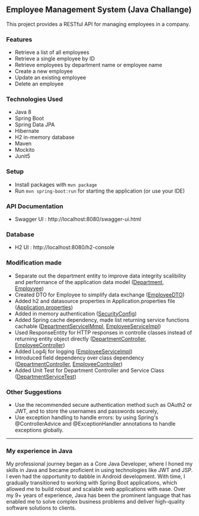 ## Employee Management System (Java Challange)

This project provides a RESTful API for managing employees in a company.

### Features
- Retrieve a list of all employees
- Retrieve a single employee by ID
- Retrieve employees by department name or employee name
- Create a new employee
- Update an existing employee
- Delete an employee

### Technologies Used

- Java 8
- Spring Boot
- Spring Data JPA
- Hibernate
- H2 in-memory database
- Maven
- Mockito
- Junit5

### Setup
- Install packages with `mvn package`
- Run `mvn spring-boot:run` for starting the application (or use your IDE)

### API Documentation 

- Swagger UI : http://localhost:8080/swagger-ui.html

### Database 
- H2 UI : http://localhost:8080/h2-console

### Modification made
- Separate out the department entity to improve data integrity scalibility and performance of the application data model ([Department](https://github.com/Rabbia91/alj-java-challenge/blob/master/src/main/java/jp/co/axa/apidemo/entities/Department.java), [Employyee](https://github.com/Rabbia91/alj-java-challenge/blob/master/src/main/java/jp/co/axa/apidemo/entities/Employee.java))
- Created DTO for Employee to simplify data exchange ([EmployeeDTO](https://github.com/Rabbia91/alj-java-challenge/blob/master/src/main/java/jp/co/axa/apidemo/entities/dto/EmployeeDto.java))
- Added h2 and datasource properties in Application.properties file ([Application.properties](https://github.com/Rabbia91/alj-java-challenge/blob/master/src/main/resources/application.properties))
- Added in memory authentication ([SecurityConfig](https://github.com/Rabbia91/alj-java-challenge/blob/master/src/main/java/jp/co/axa/apidemo/configurations/SecurityConfig.java))
- Added Spring cache dependency, made list returning service functions cachable ([DepartmentServiceIMmpl](https://github.com/Rabbia91/alj-java-challenge/blob/master/src/main/java/jp/co/axa/apidemo/services/DepartmentServiceImpl.java), [EmployeeServiceImpl](https://github.com/Rabbia91/alj-java-challenge/blob/master/src/main/java/jp/co/axa/apidemo/services/EmployeeServiceImpl.java))
- Used ResponseEntity for HTTP responses in controlle classes instead of returning entity object directly ([DepartmentController](https://github.com/Rabbia91/alj-java-challenge/blob/master/src/main/java/jp/co/axa/apidemo/controllers/DepartmentController.java), [EmployeeController](https://github.com/Rabbia91/alj-java-challenge/blob/master/src/main/java/jp/co/axa/apidemo/controllers/EmployeeController.java))
- Added Log4j for logging ([EmployeeServiceImpl](https://github.com/Rabbia91/alj-java-challenge/blob/master/src/main/java/jp/co/axa/apidemo/services/EmployeeServiceImpl.java))
- Introduced field dependency over class dependency ([DepartmentController](https://github.com/Rabbia91/alj-java-challenge/blob/master/src/main/java/jp/co/axa/apidemo/controllers/DepartmentController.java), [EmployeeController](https://github.com/Rabbia91/alj-java-challenge/blob/master/src/main/java/jp/co/axa/apidemo/controllers/EmployeeController.java))
- Added Unit Test for Department Controller and Service Class ([DepartmentServiceTest](https://github.com/Rabbia91/alj-java-challenge/blob/master/src/test/java/jp/co/axa/apidemo/services/DepartmentServiceTest.java))

### Other Suggestions
- Use the recommended secure authentication method such as OAuth2 or JWT, and to store the usernames and passwords securely, 
- Use exception handling to handle errors: by using Spring's @ControllerAdvice and @ExceptionHandler annotations to handle exceptions globally.

-----

### My experience in Java

My professional journey began as a Core Java Developer, where I honed my skills in Java and became proficient in using technologies like JWT and JSP. I even had the opportunity to dabble in Android development. With time, I gradually transitioned to working with Spring Boot applications, which allowed me to build robust and scalable web applications with ease. Over my 9+ years of experience, Java has been the prominent language that has enabled me to solve complex business problems and deliver high-quality software solutions to clients.
